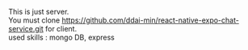 This is just server.  
You must clone https://github.com/ddai-min/react-native-expo-chat-service.git for client.  
used skills : mongo DB, express  
